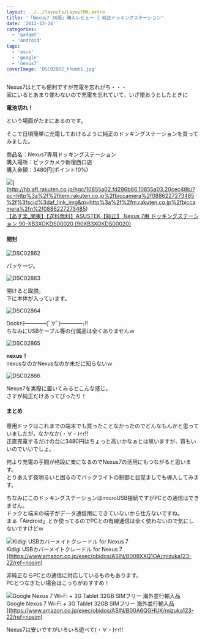 ```yaml
---
layout: ../../layouts/LayoutMd.astro
title: '「Nexus7 3G版」購入レビュー | 純正ドッキングステーション'
date: '2012-12-24'
categories:
  - 'gadget'
  - 'android'
tags:
  - 'asus'
  - 'google'
  - 'nexus7'
coverImage: 'DSC02862_thumb1.jpg'
---
```


Nexus7はとても便利ですが充電を忘れがち・・・  
家にいるとあまり使わないので充電を忘れていて，いざ使おうとしたときに

**電池切れ！**

という場面がたまにあるのです。

そこで日頃簡単に充電しておけるように純正のドッキングステーションを買ってみました。

商品名：Nexus7専用ドッキングステーション  
購入場所：ビックカメラ新宿西口店  
購入金額：3480円(ポイント10%)

![](http://hbb.afl.rakuten.co.jp/hgb/?pc=http%3a%2f%2fthumbnail.image.rakuten.co.jp%2f%400_mall%2fbiccamera%2fcabinet%2fsyouhin%2fnagashi%2f1006%2f0886227273485.jpg%3f_ex%3d128x128&m=http%3a%2f%2fthumbnail.image.rakuten.co.jp%2f%400_mall%2fbiccamera%2fcabinet%2fsyouhin%2fnagashi%2f1006%2f0886227273485.jpg%3f_ex%3d80x80)](http://hb.afl.rakuten.co.jp/hgc/10855a02.fd286b66.10855a03.20cec48b/?pc=http%3a%2f%2fitem.rakuten.co.jp%2fbiccamera%2f0886227273485%2f%3fscid%3daf_link_img&m=http%3a%2f%2fm.rakuten.co.jp%2fbiccamera%2fn%2f0886227273485)  
[【あす楽\_関東】【送料無料】ASUSTEK【純正】 Nexus 7用 ドッキングステーション 90-XB3XOKDS00020 \[90XB3XOKDS00020\]](http://hb.afl.rakuten.co.jp/hgc/10855a02.fd286b66.10855a03.20cec48b/?pc=http%3a%2f%2fitem.rakuten.co.jp%2fbiccamera%2f0886227273485%2f%3fscid%3daf_link_txt&m=http%3a%2f%2fm.rakuten.co.jp%2fbiccamera%2fn%2f0886227273485)

#### 開封

![DSC02862](/archive/images/DSC02862_thumb.jpg 'DSC02862')

パッケージ。

![DSC02863](/archive/images/DSC02863_thumb.jpg 'DSC02863')

開けると取説。  
下に本体が入っています。

![DSC02864](/archive/images/DSC02864_thumb.jpg 'DSC02864')

Dockｷﾀ━━━━(ﾟ∀ﾟ)━━━━ｯ!!  
ちなみにUSBケーブル等の付属品は全くありませんｗ

![DSC02865](/archive/images/DSC02865_thumb.jpg 'DSC02865')

**nexus！**  
nexusなのかNexusなのか未だに知らないｗ

![DSC02866](/archive/images/DSC02866_thumb.jpg 'DSC02866')

Nexus7を実際に置いてみるとこんな感じ。  
さすが純正だけあってぴったり！

#### まとめ

専用ドックはこれまでの端末でも買ったことなかったのでどんなもんかと思っていましたが，なかなか(・∀・)ｲｲ!!  
正直充電するだけの台に3480円はちょっと高いかなぁとは思いますが，質もいいのでいいでしょ。

何より充電の手間が格段に楽になるのでNexus7の活用にもつながると思います。  
とりあえず夜明るいと困るのでバックライトの制御と目覚ましでも導入してみます。

ちなみにこのドッキングステーションはmicroUSB接続ですがPCとの通信はできません。  
ドックと端末の端子がデータ通信用にできていないから仕方ないですね。  
まぁ「Airdroid」とか使ってるのでPCとの有線通信は全く使わないので気にしないですけどｗ

![Kidigi USBカバーメイトクレードル for Nexus 7](/archive/images/41h4phdD2fL._SL160_.jpg)  
Kidigi USBカバーメイトクレードル for Nexus 7  
](https://www.amazon.co.jp/exec/obidos/ASIN/B008XXQ1OA/mizuka123-22/ref=nosim)

非純正ならPCとの通信に対応しているものもあります。  
PCとつなぎたい場合はこっちがおすすめ！

![Google Nexus 7 Wi-Fi + 3G Tablet 32GB SIMフリー 海外並行輸入品](/archive/images/41OjNcR2FTL._SL160_.jpg)  
Google Nexus 7 Wi-Fi + 3G Tablet 32GB SIMフリー 海外並行輸入品  
](https://www.amazon.co.jp/exec/obidos/ASIN/B00A6QGHUK/mizuka123-22/ref=nosim)

Nexus7は安いですがいろいろ遊べて(・∀・)ｲｲ!!
